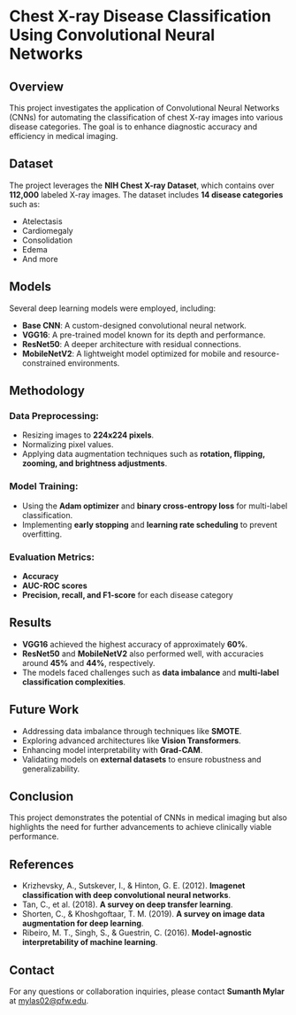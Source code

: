 # Chest X-ray Disease Classification Using Convolutional Neural Networks

## Overview
This project investigates the application of Convolutional Neural Networks (CNNs) for automating the classification of chest X-ray images into various disease categories. The goal is to enhance diagnostic accuracy and efficiency in medical imaging.

## Dataset
The project leverages the **NIH Chest X-ray Dataset**, which contains over **112,000** labeled X-ray images. The dataset includes **14 disease categories** such as:
- Atelectasis
- Cardiomegaly
- Consolidation
- Edema
- And more

## Models
Several deep learning models were employed, including:

- **Base CNN**: A custom-designed convolutional neural network.
- **VGG16**: A pre-trained model known for its depth and performance.
- **ResNet50**: A deeper architecture with residual connections.
- **MobileNetV2**: A lightweight model optimized for mobile and resource-constrained environments.

## Methodology
### Data Preprocessing:
- Resizing images to **224x224 pixels**.
- Normalizing pixel values.
- Applying data augmentation techniques such as **rotation, flipping, zooming, and brightness adjustments**.

### Model Training:
- Using the **Adam optimizer** and **binary cross-entropy loss** for multi-label classification.
- Implementing **early stopping** and **learning rate scheduling** to prevent overfitting.

### Evaluation Metrics:
- **Accuracy**
- **AUC-ROC scores**
- **Precision, recall, and F1-score** for each disease category

## Results
- **VGG16** achieved the highest accuracy of approximately **60%**.
- **ResNet50** and **MobileNetV2** also performed well, with accuracies around **45%** and **44%**, respectively.
- The models faced challenges such as **data imbalance** and **multi-label classification complexities**.

## Future Work
- Addressing data imbalance through techniques like **SMOTE**.
- Exploring advanced architectures like **Vision Transformers**.
- Enhancing model interpretability with **Grad-CAM**.
- Validating models on **external datasets** to ensure robustness and generalizability.

## Conclusion
This project demonstrates the potential of CNNs in medical imaging but also highlights the need for further advancements to achieve clinically viable performance.

## References
- Krizhevsky, A., Sutskever, I., & Hinton, G. E. (2012). **Imagenet classification with deep convolutional neural networks**.
- Tan, C., et al. (2018). **A survey on deep transfer learning**.
- Shorten, C., & Khoshgoftaar, T. M. (2019). **A survey on image data augmentation for deep learning**.
- Ribeiro, M. T., Singh, S., & Guestrin, C. (2016). **Model-agnostic interpretability of machine learning**.

## Contact
For any questions or collaboration inquiries, please contact **Sumanth Mylar** at [mylas02@pfw.edu](mailto:mylas02@pfw.edu).
